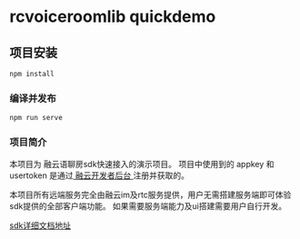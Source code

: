 # rcvoiceroomlib quickdemo

## 项目安装
```
npm install
```

### 编译并发布
```
npm run serve
```

### 项目简介
本项目为 融云语聊房sdk快速接入的演示项目。
项目中使用到的 appkey 和 usertoken 是通过[ 融云开发者后台 ](https://developer.rongcloud.cn/app/appkey/iwj1eg7Wb9M437VP1w==)注册并获取的。

本项目所有远端服务完全由融云im及rtc服务提供，用户无需搭建服务端即可体验sdk提供的全部客户端功能。
如果需要服务端能力及ui搭建需要用户自行开发。


[ sdk详细文档地址 ](https://doc.rongcloud.cn/voiceroom/Web/1.X/intro/intro)

